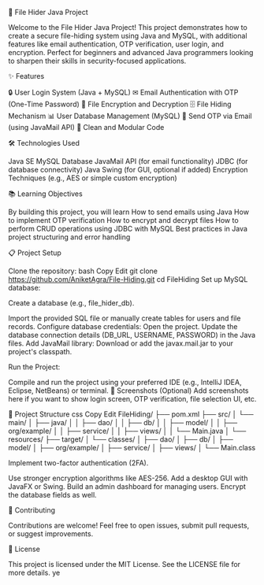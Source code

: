 📁 File Hider Java Project

Welcome to the File Hider Java Project!
This project demonstrates how to create a secure file-hiding system using Java and MySQL, with additional features like email authentication, OTP verification, user login, and encryption.
Perfect for beginners and advanced Java programmers looking to sharpen their skills in security-focused applications.


✨ Features

🔒 User Login System (Java + MySQL)
✉ Email Authentication with OTP (One-Time Password)
🔐 File Encryption and Decryption
🗄 File Hiding Mechanism
📊 User Database Management (MySQL)
📧 Send OTP via Email (using JavaMail API)
🧩 Clean and Modular Code


🛠 Technologies Used

Java SE
MySQL Database
JavaMail API (for email functionality)
JDBC (for database connectivity)
Java Swing (for GUI, optional if added)
Encryption Techniques (e.g., AES or simple custom encryption)


📚 Learning Objectives

By building this project, you will learn
How to send emails using Java
How to implement OTP verification
How to encrypt and decrypt files
How to perform CRUD operations using JDBC with MySQL
Best practices in Java project structuring and error handling


📋 Project Setup

Clone the repository:
bash
Copy
Edit
git clone https://github.com/AniketAgra/File-Hiding.git
cd FileHiding
Set up MySQL database:

Create a database (e.g., file_hider_db).

Import the provided SQL file or manually create tables for users and file records.
Configure database credentials:
Open the project.
Update the database connection details (DB_URL, USERNAME, PASSWORD) in the Java files.
Add JavaMail library:
Download or add the javax.mail.jar to your project's classpath.


Run the Project:

Compile and run the project using your preferred IDE (e.g., IntelliJ IDEA, Eclipse, NetBeans) or terminal.
📸 Screenshots (Optional)
Add screenshots here if you want to show login screen, OTP verification, file selection UI, etc.


📂 Project Structure
css
Copy
Edit
FileHiding/
├── pom.xml
├── src/
│   └── main/
│       ├── java/
│       │   ├── dao/
│       │   ├── db/
│       │   ├── model/
│       │   ├── org/example/
│       │   ├── service/
│       │   ├── views/
│       │   └── Main.java
│       └── resources/
├── target/
│   └── classes/
│       ├── dao/
│       ├── db/
│       ├── model/
│       ├── org/example/
│       ├── service/
│       ├── views/
│       └── Main.class


Implement two-factor authentication (2FA).

Use stronger encryption algorithms like AES-256.
Add a desktop GUI with JavaFX or Swing.
Build an admin dashboard for managing users.
Encrypt the database fields as well.


🤝 Contributing

Contributions are welcome!
Feel free to open issues, submit pull requests, or suggest improvements.


📜 License

This project is licensed under the MIT License.
See the LICENSE file for more details. ye
